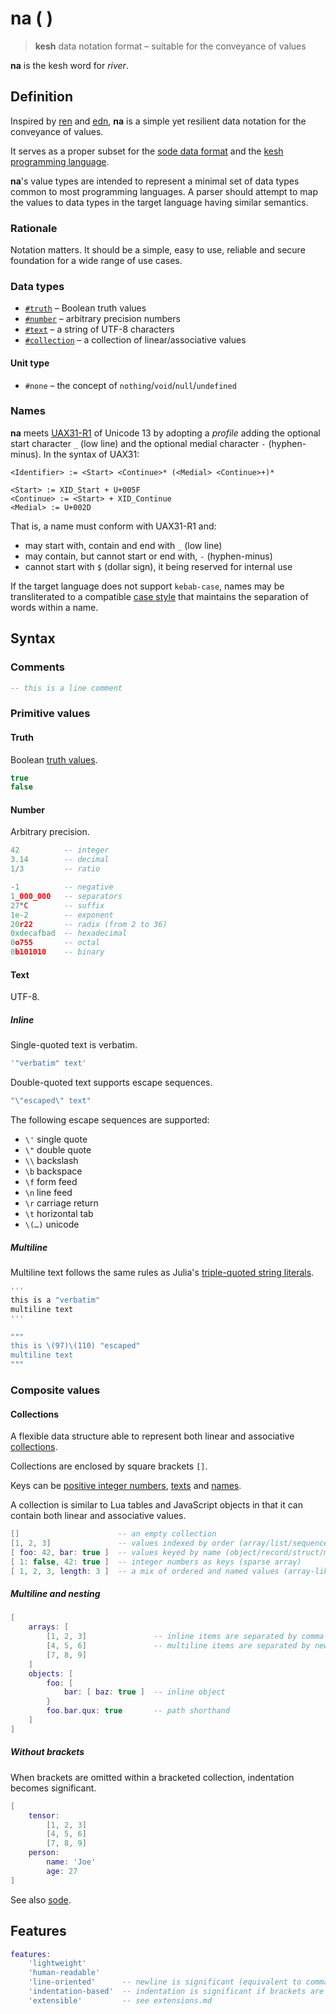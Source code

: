 # na ( )

<!--
<p>&nbsp;</p>
<p align="center" width="100%"><img height="381px" alt="A Kesh map of the watershed of Sinshan Creek" src="https://i.imgur.com/JsIGehK.png"></p>
<p>&nbsp;</p>
-->

> **kesh** data notation format – suitable for the conveyance of values

**na** is the kesh word for _river_.

## Definition

Inspired by [ren](https://pointillistic.com/ren/) and [edn](https://github.com/edn-format/edn/), **na** is a simple yet resilient data notation for the conveyance of values.

It serves as a proper subset for the [sode data format](https://github.com/kesh-lang/sode) and the [kesh programming language](https://github.com/kesh-lang/kesh).

**na**'s value types are intended to represent a minimal set of data types common to most programming languages. A parser should attempt to map the values to data types in the target language having similar semantics.

### Rationale

Notation matters. It should be a simple, easy to use, reliable and secure foundation for a wide range of use cases.

### Data types

- [`#truth`](#truth) – Boolean truth values
- [`#number`](#number) – arbitrary precision numbers
- [`#text`](#text) – a string of UTF-8 characters
- [`#collection`](#collections) – a collection of linear/associative values

#### Unit type

- `#none` – the concept of `nothing`/`void`/`null`/`undefined`

### Names

**na** meets [UAX31-R1](https://unicode.org/reports/tr31/#R1) of Unicode 13 by adopting a _profile_ adding the optional start character `_` (low line) and the optional medial character `-` (hyphen-minus). In the syntax of UAX31:

    <Identifier> := <Start> <Continue>* (<Medial> <Continue>+)*

    <Start> := XID_Start + U+005F
    <Continue> := <Start> + XID_Continue
    <Medial> := U+002D

That is, a name must conform with UAX31-R1 and:
- may start with, contain and end with `_` (low line)
- may contain, but cannot start or end with, `-` (hyphen-minus)
- cannot start with `$` (dollar sign), it being reserved for internal use

If the target language does not support `kebab-case`, names may be transliterated to a compatible [case style](https://en.wikipedia.org/wiki/Naming_convention_(programming)#Multiple-word_identifiers) that maintains the separation of words within a name.

## Syntax

### Comments

```lua
-- this is a line comment
```

### Primitive values

#### Truth

Boolean [truth values](https://en.wikipedia.org/wiki/Truth_value).

```lua
true
false
```

#### Number

Arbitrary precision.

```lua
42          -- integer
3.14        -- decimal
1/3         -- ratio
```

```lua
-1          -- negative
1_000_000   -- separators
27°C        -- suffix
1e-2        -- exponent
20r22       -- radix (from 2 to 36)
0xdecafbad  -- hexadecimal
0o755       -- octal
0b101010    -- binary
```

#### Text

UTF-8.

##### Inline

Single-quoted text is verbatim.

```lua
'"verbatim" text'
```

Double-quoted text supports escape sequences.

```lua
"\"escaped\" text"
```

The following escape sequences are supported:

- `\'` single quote
- `\"` double quote
- `\\` backslash
- `\b` backspace
- `\f` form feed
- `\n` line feed
- `\r` carriage return
- `\t` horizontal tab
- `\(…)` unicode

##### Multiline

Multiline text follows the same rules as Julia's [triple-quoted string literals](https://docs.julialang.org/en/v1/manual/strings/#Triple-Quoted-String-Literals).

```julia
'''
this is a "verbatim"
multiline text
'''
```

```julia
"""
this is \(97)\(110) "escaped"
multiline text
"""
```

### Composite values

#### Collections

A flexible data structure able to represent both linear and associative [collections](https://en.wikipedia.org/wiki/Collection_(abstract_data_type)).

Collections are enclosed by square brackets `[]`.

Keys can be [positive integer numbers](#number), [texts](#text) and [names](#names).

A collection is similar to Lua tables and JavaScript objects in that it can contain both linear and associative values.

```lua
[]                      -- an empty collection
[1, 2, 3]               -- values indexed by order (array/list/sequence/stack/queue)
[ foo: 42, bar: true ]  -- values keyed by name (object/record/struct/map/dict/hash)
[ 1: false, 42: true ]  -- integer numbers as keys (sparse array)
[ 1, 2, 3, length: 3 ]  -- a mix of ordered and named values (array-like object)
```

##### Multiline and nesting

```lua
[
    arrays: [
        [1, 2, 3]               -- inline items are separated by comma
        [4, 5, 6]               -- multiline items are separated by newline
        [7, 8, 9]
    ]
    objects: [
        foo: [
            bar: [ baz: true ]  -- inline object
        }
        foo.bar.qux: true       -- path shorthand
    ]
]
```

##### Without brackets

When brackets are omitted within a bracketed collection, indentation becomes significant.

```lua
[
    tensor:
        [1, 2, 3]
        [4, 5, 6]
        [7, 8, 9]
    person:
        name: 'Joe'
        age: 27
]
```

See also [sode](https://github.com/kesh-lang/sode).

## Features

```lua
features:
    'lightweight'
    'human-readable'
    'line-oriented'      -- newline is significant (equivalent to comma)
    'indentation-based'  -- indentation is significant if brackets are omitted
    'extensible'         -- see extensions.md
```

<!--
<sub>Illustration is [CC BY-NC-ND](https://creativecommons.org/licenses/by-nc-nd/4.0/) Ursula K. Le Guin Literary Trust. From [Ursula Le Guin](https://www.ursulakleguin.com/)'s novel about the Kesh, [Always Coming Home](https://www.ursulakleguin.com/always-coming-home-book).</sub>
-->
